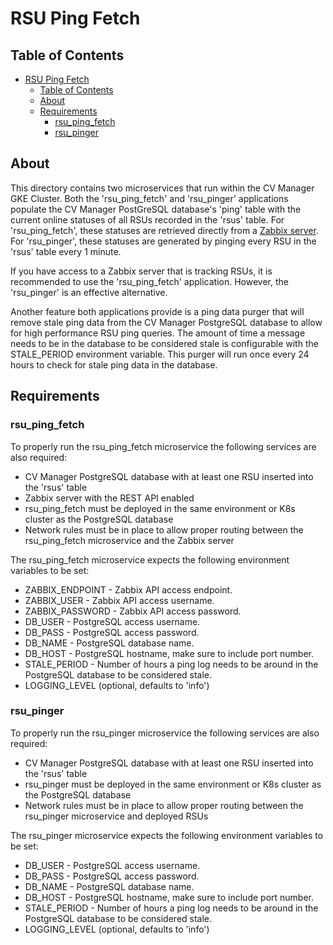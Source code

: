 # RSU Ping Fetch

## Table of Contents

- [RSU Ping Fetch](#rsu-ping-fetch)
  - [Table of Contents](#table-of-contents)
  - [About ](#about-)
  - [Requirements ](#requirements-)
    - [rsu_ping_fetch](#rsu_ping_fetch)
    - [rsu_pinger](#rsu_pinger)

## About <a name = "about"></a>

This directory contains two microservices that run within the CV Manager GKE Cluster. Both the 'rsu_ping_fetch' and 'rsu_pinger' applications populate the CV Manager PostGreSQL database's 'ping' table with the current online statuses of all RSUs recorded in the 'rsus' table. For 'rsu_ping_fetch', these statuses are retrieved directly from a [Zabbix server](https://www.zabbix.com/). For 'rsu_pinger', these statuses are generated by pinging every RSU in the 'rsus' table every 1 minute.

If you have access to a Zabbix server that is tracking RSUs, it is recommended to use the 'rsu_ping_fetch' application. However, the 'rsu_pinger' is an effective alternative.

Another feature both applications provide is a ping data purger that will remove stale ping data from the CV Manager PostgreSQL database to allow for high performance RSU ping queries. The amount of time a message needs to be in the database to be considered stale is configurable with the STALE_PERIOD environment variable. This purger will run once every 24 hours to check for stale ping data in the database.

## Requirements <a name = "requirements"></a>

### rsu_ping_fetch

To properly run the rsu_ping_fetch microservice the following services are also required:

- CV Manager PostgreSQL database with at least one RSU inserted into the 'rsus' table
- Zabbix server with the REST API enabled
- rsu_ping_fetch must be deployed in the same environment or K8s cluster as the PostgreSQL database
- Network rules must be in place to allow proper routing between the rsu_ping_fetch microservice and the Zabbix server

The rsu_ping_fetch microservice expects the following environment variables to be set:

- ZABBIX_ENDPOINT - Zabbix API access endpoint.
- ZABBIX_USER - Zabbix API access username.
- ZABBIX_PASSWORD - Zabbix API access password.
- DB_USER - PostgreSQL access username.
- DB_PASS - PostgreSQL access password.
- DB_NAME - PostgreSQL database name.
- DB_HOST - PostgreSQL hostname, make sure to include port number.
- STALE_PERIOD - Number of hours a ping log needs to be around in the PostgreSQL database to be considered stale.
- LOGGING_LEVEL (optional, defaults to 'info')

### rsu_pinger

To properly run the rsu_pinger microservice the following services are also required:

- CV Manager PostgreSQL database with at least one RSU inserted into the 'rsus' table
- rsu_pinger must be deployed in the same environment or K8s cluster as the PostgreSQL database
- Network rules must be in place to allow proper routing between the rsu_pinger microservice and deployed RSUs

The rsu_pinger microservice expects the following environment variables to be set:

- DB_USER - PostgreSQL access username.
- DB_PASS - PostgreSQL access password.
- DB_NAME - PostgreSQL database name.
- DB_HOST - PostgreSQL hostname, make sure to include port number.
- STALE_PERIOD - Number of hours a ping log needs to be around in the PostgreSQL database to be considered stale.
- LOGGING_LEVEL (optional, defaults to 'info')
